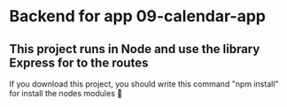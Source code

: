 # Backend for app 09-calendar-app

## This project runs in Node and use the library Express for to the routes

If you download this project, you should write this command "npm install" for install the nodes modules 📍
